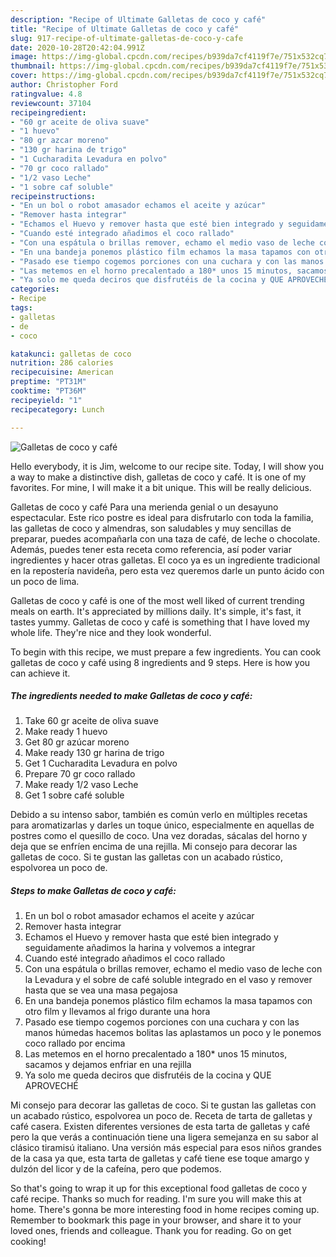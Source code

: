 ```yaml
---
description: "Recipe of Ultimate Galletas de coco y café"
title: "Recipe of Ultimate Galletas de coco y café"
slug: 917-recipe-of-ultimate-galletas-de-coco-y-cafe
date: 2020-10-28T20:42:04.991Z
image: https://img-global.cpcdn.com/recipes/b939da7cf4119f7e/751x532cq70/galletas-de-coco-y-cafe-foto-principal.jpg
thumbnail: https://img-global.cpcdn.com/recipes/b939da7cf4119f7e/751x532cq70/galletas-de-coco-y-cafe-foto-principal.jpg
cover: https://img-global.cpcdn.com/recipes/b939da7cf4119f7e/751x532cq70/galletas-de-coco-y-cafe-foto-principal.jpg
author: Christopher Ford
ratingvalue: 4.8
reviewcount: 37104
recipeingredient:
- "60 gr aceite de oliva suave"
- "1 huevo"
- "80 gr azcar moreno"
- "130 gr harina de trigo"
- "1 Cucharadita Levadura en polvo"
- "70 gr coco rallado"
- "1/2 vaso Leche"
- "1 sobre caf soluble"
recipeinstructions:
- "En un bol o robot amasador echamos el aceite y azúcar"
- "Remover hasta integrar"
- "Echamos el Huevo y remover hasta que esté bien integrado y seguidamente añadimos la harina y volvemos a integrar"
- "Cuando esté integrado añadimos el coco rallado"
- "Con una espátula o brillas remover, echamo el medio vaso de leche con la Levadura y el sobre de café soluble integrado en el vaso y remover hasta que se vea una masa pegajosa"
- "En una bandeja ponemos plástico film echamos la masa tapamos con otro film y llevamos al frigo durante una hora"
- "Pasado ese tiempo cogemos porciones con una cuchara y con las manos húmedas hacemos bolitas las aplastamos un poco y le ponemos coco rallado por encima"
- "Las metemos en el horno precalentado a 180* unos 15 minutos, sacamos y dejamos enfriar en una rejilla"
- "Ya solo me queda deciros que disfrutéis de la cocina y QUE APROVECHÉ"
categories:
- Recipe
tags:
- galletas
- de
- coco

katakunci: galletas de coco 
nutrition: 286 calories
recipecuisine: American
preptime: "PT31M"
cooktime: "PT36M"
recipeyield: "1"
recipecategory: Lunch

---
```



![Galletas de coco y café](https://img-global.cpcdn.com/recipes/b939da7cf4119f7e/751x532cq70/galletas-de-coco-y-cafe-foto-principal.jpg)

Hello everybody, it is Jim, welcome to our recipe site. Today, I will show you a way to make a distinctive dish, galletas de coco y café. It is one of my favorites. For mine, I will make it a bit unique. This will be really delicious.

Galletas de coco y café Para una merienda genial o un desayuno espectacular. Este rico postre es ideal para disfrutarlo con toda la familia, las galletas de coco y almendras, son saludables y muy sencillas de preparar, puedes acompañarla con una taza de café, de leche o chocolate. Además, puedes tener esta receta como referencia, así poder variar ingredientes y hacer otras galletas. El coco ya es un ingrediente tradicional en la repostería navideña, pero esta vez queremos darle un punto ácido con un poco de lima.

Galletas de coco y café is one of the most well liked of current trending meals on earth. It's appreciated by millions daily. It's simple, it's fast, it tastes yummy. Galletas de coco y café is something that I have loved my whole life. They're nice and they look wonderful.


To begin with this recipe, we must prepare a few ingredients. You can cook galletas de coco y café using 8 ingredients and 9 steps. Here is how you can achieve it.

<!--inarticleads1-->

##### The ingredients needed to make Galletas de coco y café:

1. Take 60 gr aceite de oliva suave
1. Make ready 1 huevo
1. Get 80 gr azúcar moreno
1. Make ready 130 gr harina de trigo
1. Get 1 Cucharadita Levadura en polvo
1. Prepare 70 gr coco rallado
1. Make ready 1/2 vaso Leche
1. Get 1 sobre café soluble


Debido a su intenso sabor, también es común verlo en múltiples recetas para aromatizarlas y darles un toque único, especialmente en aquellas de postres como el quesillo de coco. Una vez doradas, sácalas del horno y deja que se enfríen encima de una rejilla. Mi consejo para decorar las galletas de coco. Si te gustan las galletas con un acabado rústico, espolvorea un poco de. 

<!--inarticleads2-->

##### Steps to make Galletas de coco y café:

1. En un bol o robot amasador echamos el aceite y azúcar
1. Remover hasta integrar
1. Echamos el Huevo y remover hasta que esté bien integrado y seguidamente añadimos la harina y volvemos a integrar
1. Cuando esté integrado añadimos el coco rallado
1. Con una espátula o brillas remover, echamo el medio vaso de leche con la Levadura y el sobre de café soluble integrado en el vaso y remover hasta que se vea una masa pegajosa
1. En una bandeja ponemos plástico film echamos la masa tapamos con otro film y llevamos al frigo durante una hora
1. Pasado ese tiempo cogemos porciones con una cuchara y con las manos húmedas hacemos bolitas las aplastamos un poco y le ponemos coco rallado por encima
1. Las metemos en el horno precalentado a 180* unos 15 minutos, sacamos y dejamos enfriar en una rejilla
1. Ya solo me queda deciros que disfrutéis de la cocina y QUE APROVECHÉ


Mi consejo para decorar las galletas de coco. Si te gustan las galletas con un acabado rústico, espolvorea un poco de. Receta de tarta de galletas y café casera. Existen diferentes versiones de esta tarta de galletas y café pero la que verás a continuación tiene una ligera semejanza en su sabor al clásico tiramisú italiano. Una versión más especial para esos niños grandes de la casa ya que, esta tarta de galletas y café tiene ese toque amargo y dulzón del licor y de la cafeína, pero que podemos. 

So that's going to wrap it up for this exceptional food galletas de coco y café recipe. Thanks so much for reading. I'm sure you will make this at home. There's gonna be more interesting food in home recipes coming up. Remember to bookmark this page in your browser, and share it to your loved ones, friends and colleague. Thank you for reading. Go on get cooking!
